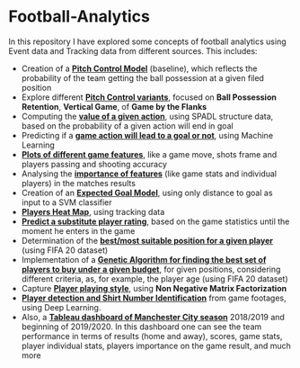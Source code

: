 # Football-Analytics

In this repository I have explored some concepts of football analytics using Event data and Tracking data from different sources. This includes:
- Creation of a **[Pitch Control Model](https://github.com/danielazevedo/Football-Analytics/tree/master/pitch_control_variants)** (baseline), which reflects the probability of the team getting the ball possession at a given filed position
- Explore different **[Pitch Control variants](https://github.com/danielazevedo/Football-Analytics/tree/master/pitch_control_variants)**, focused on **Ball Possession Retention**, **Vertical Game**, of **Game by the Flanks**
- Computing the **[value of a given action](https://github.com/danielazevedo/Football-Analytics/tree/master/actions_value)**, using SPADL structure data, based on the probability of a given action will end in goal
- Predicting if a **[game action will lead to a goal or not](https://github.com/danielazevedo/Football-Analytics/tree/master/actions_value)**, using Machine Learning
- **[Plots of different game features](https://github.com/danielazevedo/Football-Analytics/tree/master/game_moves_analysis)**, like a game move, shots frame and players passing and shooting accuracy
- Analysing the **[importance of features](https://github.com/danielazevedo/Football-Analytics/tree/master/features_importance)** (like game stats and individual players) in the matches results
- Creation of an **[Expected Goal Model](https://github.com/danielazevedo/Football-Analytics/tree/master/expected_goals)**, using only distance to goal as input to a SVM classifier
- **[Players Heat Map](https://github.com/danielazevedo/Football-Analytics/tree/master/broadcast_tracking_data)**, using tracking data
- **[Predict a substitute player rating](https://github.com/danielazevedo/Football-Analytics/tree/master/substitutions_impact)**, based on the game statistics until the moment he enters in the game
- Determination of the **[best/most suitable position for a given player](https://github.com/danielazevedo/Football-Analytics/tree/master/FIFA_20_analysis)** (using FIFA 20 dataset)
- Implementation of a **[Genetic Algorithm for finding the best set of players to buy under a given budget](https://github.com/danielazevedo/Football-Analytics/tree/master/genetic_algorithms__Player_scouting)**, for given positions, considering different criteria, as, for example, the player age (using FIFA 20 dataset)
- Capture **[Player playing style](https://github.com/danielazevedo/Football-Analytics/tree/master/playing_style)**, using **Non Negative Matrix Factorization**
- **[Player detection and Shirt Number Identification](https://daniel-azevedo.medium.com/player-detection-using-deep-learning-492122c3bf9)** from game footages, using Deep Learning.
- Also, a **[Tableau dashboard of Manchester City season](https://public.tableau.com/profile/daniel.azevedo#!/vizhome/Dashboard_ManchesterCity_Analysis/Home_Dashboard)** 2018/2019 and beginning of 2019/2020. In this dashboard one can see the team performance in terms of results (home and away), scores, game stats, player individual stats, players importance on the game result, and much more
